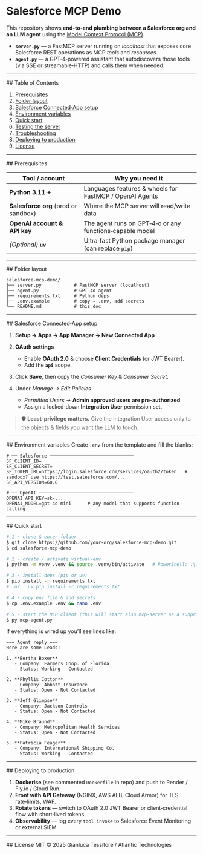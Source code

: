 # Salesforce MCP Demo

This repository shows **end‑to‑end plumbing between a Salesforce org and an LLM agent** using the [Model Context Protocol (MCP)](https://github.com/modelcontextprotocol/spec).

* **`server.py`** — a FastMCP server running on *localhost* that exposes core Salesforce REST operations as MCP *tools* and *resources*.
* **`agent.py`** — a GPT‑4‑powered assistant that autodiscovers those tools (via SSE or streamable‑HTTP) and calls them when needed.

---

\## Table of Contents

1. [Prerequisites](#prerequisites)
2. [Folder layout](#folder-layout)
3. [Salesforce Connected‑App setup](#salesforce-connected-app-setup)
4. [Environment variables](#environment-variables)
5. [Quick start](#quick-start)
6. [Testing the server](#testing-the-server)
7. [Troubleshooting](#troubleshooting)
8. [Deploying to production](#deploying-to-production)
9. [License](#license)

---

\## Prerequisites

| Tool / account                       | Why you need it                                          |
| ------------------------------------ | -------------------------------------------------------- |
| **Python 3.11 +**                    | Languages features & wheels for FastMCP / OpenAI Agents  |
| **Salesforce org** (prod or sandbox) | Where the MCP server will read/write data                |
| **OpenAI account & API key**         | The agent runs on GPT‑4‑o or any functions‑capable model |
| *(Optional)* **`uv`**                | Ultra‑fast Python package manager (can replace `pip`)    |

---

\## Folder layout

```
salesforce-mcp-demo/
├── server.py            # FastMCP server (localhost)
├── agent.py             # GPT‑4o agent
├── requirements.txt     # Python deps
├── .env.example         # copy → .env, add secrets
└── README.md            # this doc
```

---

\## Salesforce Connected‑App setup

1. **Setup → Apps → App Manager → New Connected App**
2. **OAuth settings**

   * Enable **OAuth 2.0** & choose **Client Credentials** (or JWT Bearer).
   * Add the **`api`** scope.
3. Click **Save**, then copy the *Consumer Key* & *Consumer Secret*.
4. Under *Manage → Edit Policies*

   * *Permitted Users* → **Admin approved users are pre‑authorized**
   * Assign a locked‑down **Integration User** permission set.

> 🛡️ **Least‑privilege matters.** Give the Integration User access only to the objects & fields you want the LLM to touch.

---

\## Environment variables
Create `.env` from the template and fill the blanks:

```dotenv
# ── Salesforce ───────────────────────────────
SF_CLIENT_ID=
SF_CLIENT_SECRET=
SF_TOKEN_URL=https://login.salesforce.com/services/oauth2/token   # sandbox? use https://test.salesforce.com/...
SF_API_VERSION=60.0

# ── OpenAI ───────────────────────────────────
OPENAI_API_KEY=sk‑...
OPENAI_MODEL=gpt-4o-mini      # any model that supports function calling
```

---

\## Quick start

```bash
# 1 · clone & enter folder
$ git clone https://github.com/your‑org/salesforce‑mcp‑demo.git
$ cd salesforce‑mcp‑demo

# 2 · create / activate virtual‑env
$ python -m venv .venv && source .venv/bin/activate   # PowerShell: .\.venv\Scripts\activate

# 3 · install deps (pip or uv)
$ pip install -r requirements.txt
#  or : uv pip install -r requirements.txt

# 4 · copy env file & add secrets
$ cp .env.example .env && nano .env

# 5 · start the MCP client (this will start also mcp-server as a subprocess)
$ py mcp-agent.py
```

If everything is wired up you’ll see lines like:

```
=== Agent reply ===
Here are some Leads:

1. **Bertha Boxer**
   - Company: Farmers Coop. of Florida
   - Status: Working - Contacted

2. **Phyllis Cotton**
   - Company: Abbott Insurance
   - Status: Open - Not Contacted

3. **Jeff Glimpse**
   - Company: Jackson Controls
   - Status: Open - Not Contacted

4. **Mike Braund**
   - Company: Metropolitan Health Services
   - Status: Open - Not Contacted

5. **Patricia Feager**
   - Company: International Shipping Co.
   - Status: Working - Contacted
```

---

\## Deploying to production

1. **Dockerise** (see commented `Dockerfile` in repo) and push to Render / Fly.io / Cloud Run.
2. **Front with API Gateway** (NGINX, AWS ALB, Cloud Armor) for TLS, rate‑limits, WAF.
3. **Rotate tokens** — switch to OAuth 2.0 JWT Bearer or client‑credential flow with short‑lived tokens.
4. **Observability** — log every `tool.invoke` to Salesforce Event Monitoring or external SIEM.

---

\## License
MIT © 2025 Gianluca Tessitore / Atlantic Technologies
